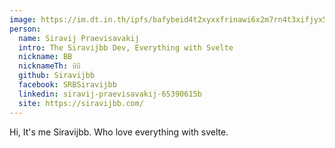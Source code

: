 ```yaml
---
image: https://im.dt.in.th/ipfs/bafybeid4t2xyxxfrinawi6x2m7rn4t3xifjyx56p27srlh6rga6emia72e/bb.jpg
person:
  name: Siravij Praevisavakij
  intro: The Siravijbb Dev, Everything with Svelte
  nickname: BB
  nicknameTh: บีบี
  github: Siravijbb
  facebook: SRBSiravijbb
  linkedin: siravij-praevisavakij-65390615b
  site: https://siravijbb.com/
---
```


Hi, It's me Siravijbb. Who love everything with svelte.

